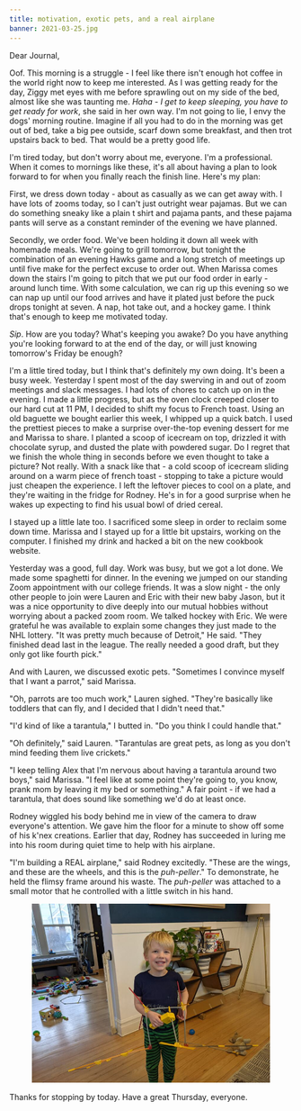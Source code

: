 ```yaml
---
title: motivation, exotic pets, and a real airplane
banner: 2021-03-25.jpg
---
```


Dear Journal,

Oof.  This morning is a struggle - I feel like there isn't enough hot
coffee in the world right now to keep me interested.  As I was getting
ready for the day, Ziggy met eyes with me before sprawling out on my
side of the bed, almost like she was taunting me.  _Haha - I get to
keep sleeping, you have to get ready for work_, she said in her own
way.  I'm not going to lie, I envy the dogs' morning routine.  Imagine
if all you had to do in the morning was get out of bed, take a big pee
outside, scarf down some breakfast, and then trot upstairs back to
bed.  That would be a pretty good life.

I'm tired today, but don't worry about me, everyone.  I'm a
professional.  When it comes to mornings like these, it's all about
having a plan to look forward to for when you finally reach the finish
line.  Here's my plan:

First, we dress down today - about as casually as we can get away
with.  I have lots of zooms today, so I can't just outright wear
pajamas.  But we can do something sneaky like a plain t shirt and
pajama pants, and these pajama pants will serve as a constant reminder
of the evening we have planned.

Secondly, we order food.  We've been holding it down all week with
homemade meals.  We're going to grill tomorrow, but tonight the
combination of an evening Hawks game and a long stretch of meetings up
until five make for the perfect excuse to order out.  When Marissa
comes down the stairs I'm going to pitch that we put our food order in
early - around lunch time.  With some calculation, we can rig up this
evening so we can nap up until our food arrives and have it plated
just before the puck drops tonight at seven.  A nap, hot take out, and
a hockey game.  I think that's enough to keep me motivated today.

_Sip_.  How are you today?  What's keeping you awake?  Do you have
anything you're looking forward to at the end of the day, or will just
knowing tomorrow's Friday be enough?

I'm a little tired today, but I think that's definitely my own doing.
It's been a busy week.  Yesterday I spent most of the day swerving in
and out of zoom meetings and slack messages.  I had lots of chores to
catch up on in the evening.  I made a little progress, but as the oven
clock creeped closer to our hard cut at 11 PM, I decided to shift my
focus to French toast.  Using an old baguette we bought earlier this
week, I whipped up a quick batch.  I used the prettiest pieces to make
a surprise over-the-top evening dessert for me and Marissa to share.
I planted a scoop of icecream on top, drizzled it with chocolate
syrup, and dusted the plate with powdered sugar.  Do I regret that we
finish the whole thing in seconds before we even thought to take a
picture?  Not really.  With a snack like that - a cold scoop of
icecream sliding around on a warm piece of french toast - stopping to
take a picture would just cheapen the experience.  I left the leftover
pieces to cool on a plate, and they're waiting in the fridge for
Rodney.  He's in for a good surprise when he wakes up expecting to
find his usual bowl of dried cereal.

I stayed up a little late too.  I sacrificed some sleep in order to
reclaim some down time.  Marissa and I stayed up for a little bit
upstairs, working on the computer.  I finished my drink and hacked a
bit on the new cookbook website.

Yesterday was a good, full day.  Work was busy, but we got a lot done.
We made some spaghetti for dinner.  In the evening we jumped on our
standing Zoom appointment with our college friends.  It was a slow
night - the only other people to join were Lauren and Eric with their
new baby Jason, but it was a nice opportunity to dive deeply into our
mutual hobbies without worrying about a packed zoom room.  We talked
hockey with Eric.  We were grateful he was available to explain some
changes they just made to the NHL lottery.  "It was pretty much
because of Detroit," He said.  "They finished dead last in the league.
The really needed a good draft, but they only got like fourth pick."

And with Lauren, we discussed exotic pets.  "Sometimes I convince
myself that I want a parrot," said Marissa.

"Oh, parrots are too much work," Lauren sighed.  "They're basically
like toddlers that can fly, and I decided that I didn't need that."

"I'd kind of like a tarantula," I butted in.  "Do you think I could
handle that."

"Oh definitely," said Lauren.  "Tarantulas are great pets, as long as
you don't mind feeding them live crickets."

"I keep telling Alex that I'm nervous about having a tarantula around
two boys," said Marissa.  "I feel like at some point they're going to,
you know, prank mom by leaving it my bed or something."  A fair
point - if we had a tarantula, that does sound like something we'd do
at least once.

Rodney wiggled his body behind me in view of the camera to draw
everyone's attention.  We gave him the floor for a minute to show off
some of his k'nex creations.  Earlier that day, Rodney has succeeded
in luring me into his room during quiet time to help with his
airplane.

"I'm building a REAL airplane," said Rodney excitedly.  "These are the
wings, and these are the wheels, and this is the _puh-peller_."  To
demonstrate, he held the flimsy frame around his waste.  The
_puh-peller_ was attached to a small motor that he controlled with a
little switch in his hand.

<figure>
<a href="/images/2021-03-25-airplane.jpg">
<img alt="2021 03 25 airplane" src="/images/2021-03-25-airplane.jpg"/>
</a>
</figure>

Thanks for stopping by today.  Have a great Thursday, everyone.
